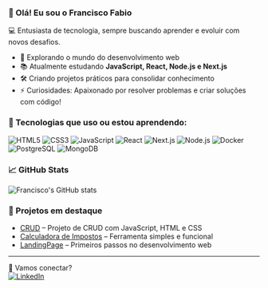 ### 👋 Olá! Eu sou o Francisco Fabio
💻 Entusiasta de tecnologia, sempre buscando aprender e evoluir com novos desafios.

- 🚀 Explorando o mundo do desenvolvimento web
- 📚 Atualmente estudando **JavaScript, React, Node.js e Next.js**
- 🛠️ Criando projetos práticos para consolidar conhecimento
- ⚡ Curiosidades: Apaixonado por resolver problemas e criar soluções com código!

### 🧰 Tecnologias que uso ou estou aprendendo:
![HTML5](https://img.shields.io/badge/-HTML5-E34F26?logo=html5&logoColor=fff&style=flat)
![CSS3](https://img.shields.io/badge/-CSS3-1572B6?logo=css3&logoColor=fff&style=flat)
![JavaScript](https://img.shields.io/badge/-JavaScript-F7DF1E?logo=javascript&logoColor=000&style=flat)
![React](https://img.shields.io/badge/-React-61DAFB?logo=react&logoColor=000&style=flat)
![Next.js](https://img.shields.io/badge/-Next.js-000000?logo=nextdotjs&logoColor=fff&style=flat)
![Node.js](https://img.shields.io/badge/-Node.js-339933?logo=nodedotjs&logoColor=fff&style=flat)
![Docker](https://img.shields.io/badge/-Docker-2496ED?logo=docker&logoColor=fff&style=flat)
![PostgreSQL](https://img.shields.io/badge/-PostgreSQL-4169E1?logo=postgresql&logoColor=fff&style=flat)
![MongoDB](https://img.shields.io/badge/-MongoDB-47A248?logo=mongodb&logoColor=fff&style=flat)


### 📈 GitHub Stats
![Francisco's GitHub stats](https://github-readme-stats.vercel.app/api?username=fcofabyo&show_icons=true&theme=github_dark&hide_title=true)

### 📌 Projetos em destaque
- [CRUD](https://github.com/fcofabyo/CRUD-) – Projeto de CRUD com JavaScript, HTML e CSS
- [Calculadora de Impostos](https://github.com/fcofabyo/Calculadora-de-impostos) – Ferramenta simples e funcional
- [LandingPage](https://github.com/fcofabyo/LandingPage) – Primeiros passos no desenvolvimento web

---

🔗 Vamos conectar?  
[![LinkedIn](https://img.shields.io/badge/-LinkedIn-0A66C2?logo=linkedin&logoColor=fff&style=flat)](https://https://www.linkedin.com/in/francisco-f%C3%A1bio-2b9894231/)
